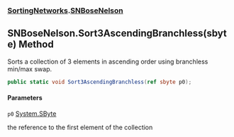 ### [SortingNetworks](SortingNetworks.md 'SortingNetworks').[SNBoseNelson](SortingNetworks.SNBoseNelson.md 'SortingNetworks.SNBoseNelson')

## SNBoseNelson.Sort3AscendingBranchless(sbyte) Method

Sorts a collection of 3 elements in ascending order using branchless min/max swap.

```csharp
public static void Sort3AscendingBranchless(ref sbyte p0);
```
#### Parameters

<a name='SortingNetworks.SNBoseNelson.Sort3AscendingBranchless(sbyte).p0'></a>

`p0` [System.SByte](https://docs.microsoft.com/en-us/dotnet/api/System.SByte 'System.SByte')

the reference to the first element of the collection